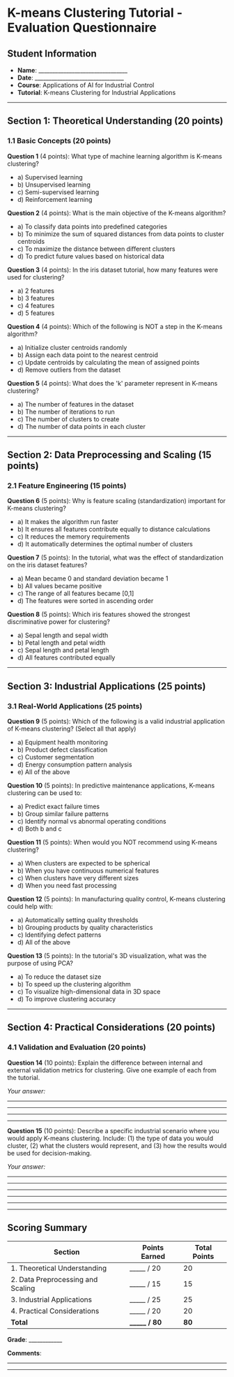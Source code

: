 # K-means Clustering Tutorial - Evaluation Questionnaire

## Student Information
- **Name**: ________________________________
- **Date**: ________________________________
- **Course**: Applications of AI for Industrial Control
- **Tutorial**: K-means Clustering for Industrial Applications

---

## Section 1: Theoretical Understanding (20 points)

### 1.1 Basic Concepts (20 points)

**Question 1** (4 points): What type of machine learning algorithm is K-means clustering?
- a) Supervised learning
- b) Unsupervised learning
- c) Semi-supervised learning
- d) Reinforcement learning

**Question 2** (4 points): What is the main objective of the K-means algorithm?
- a) To classify data points into predefined categories
- b) To minimize the sum of squared distances from data points to cluster centroids
- c) To maximize the distance between different clusters
- d) To predict future values based on historical data

**Question 3** (4 points): In the iris dataset tutorial, how many features were used for clustering?
- a) 2 features
- b) 3 features
- c) 4 features
- d) 5 features

**Question 4** (4 points): Which of the following is NOT a step in the K-means algorithm?
- a) Initialize cluster centroids randomly
- b) Assign each data point to the nearest centroid
- c) Update centroids by calculating the mean of assigned points
- d) Remove outliers from the dataset

**Question 5** (4 points): What does the 'k' parameter represent in K-means clustering?
- a) The number of features in the dataset
- b) The number of iterations to run
- c) The number of clusters to create
- d) The number of data points in each cluster

---

## Section 2: Data Preprocessing and Scaling (15 points)

### 2.1 Feature Engineering (15 points)

**Question 6** (5 points): Why is feature scaling (standardization) important for K-means clustering?
- a) It makes the algorithm run faster
- b) It ensures all features contribute equally to distance calculations
- c) It reduces the memory requirements
- d) It automatically determines the optimal number of clusters

**Question 7** (5 points): In the tutorial, what was the effect of standardization on the iris dataset features?
- a) Mean became 0 and standard deviation became 1
- b) All values became positive
- c) The range of all features became [0,1]
- d) The features were sorted in ascending order

**Question 8** (5 points): Which iris features showed the strongest discriminative power for clustering?
- a) Sepal length and sepal width
- b) Petal length and petal width
- c) Sepal length and petal length
- d) All features contributed equally

---

## Section 3: Industrial Applications (25 points)

### 3.1 Real-World Applications (25 points)

**Question 9** (5 points): Which of the following is a valid industrial application of K-means clustering? (Select all that apply)
- a) Equipment health monitoring
- b) Product defect classification
- c) Customer segmentation
- d) Energy consumption pattern analysis
- e) All of the above

**Question 10** (5 points): In predictive maintenance applications, K-means clustering can be used to:
- a) Predict exact failure times
- b) Group similar failure patterns
- c) Identify normal vs abnormal operating conditions
- d) Both b and c

**Question 11** (5 points): When would you NOT recommend using K-means clustering?
- a) When clusters are expected to be spherical
- b) When you have continuous numerical features
- c) When clusters have very different sizes
- d) When you need fast processing

**Question 12** (5 points): In manufacturing quality control, K-means clustering could help with:
- a) Automatically setting quality thresholds
- b) Grouping products by quality characteristics
- c) Identifying defect patterns
- d) All of the above

**Question 13** (5 points): In the tutorial's 3D visualization, what was the purpose of using PCA?
- a) To reduce the dataset size
- b) To speed up the clustering algorithm
- c) To visualize high-dimensional data in 3D space
- d) To improve clustering accuracy

---

## Section 4: Practical Considerations (20 points)

### 4.1 Validation and Evaluation (20 points)

**Question 14** (10 points): Explain the difference between internal and external validation metrics for clustering. Give one example of each from the tutorial.

_Your answer:_
_______________________________________________________________________________
_______________________________________________________________________________
_______________________________________________________________________________
_______________________________________________________________________________

**Question 15** (10 points): Describe a specific industrial scenario where you would apply K-means clustering. Include: (1) the type of data you would cluster, (2) what the clusters would represent, and (3) how the results would be used for decision-making.

_Your answer:_
_______________________________________________________________________________
_______________________________________________________________________________
_______________________________________________________________________________
_______________________________________________________________________________
_______________________________________________________________________________

---

## Scoring Summary

| Section | Points Earned | Total Points |
|---------|---------------|--------------|
| 1. Theoretical Understanding | _____ / 20 | 20 |
| 2. Data Preprocessing and Scaling | _____ / 15 | 15 |
| 3. Industrial Applications | _____ / 25 | 25 |
| 4. Practical Considerations | _____ / 20 | 20 |
| **Total** | **_____ / 80** | **80** |

**Grade**: ____________

**Comments**:
_______________________________________________________________________________
_______________________________________________________________________________
